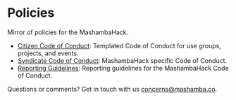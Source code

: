 Policies
========

Mirror of policies for the MashambaHack. 

* [Citizen Code of Conduct](citizen_code_of_conduct.md): Templated Code of Conduct for use groups, projects, and events.
* [Syndicate Code of Conduct](syndicate_code_of_conduct.md): MashambaHack specific Code of Conduct.
* [Reporting Guidelines](reporting_guidelines.md): Reporting guidelines for the MashambaHack Code of Conduct.

Questions or comments? Get in touch with us concerns@mashamba.co.
